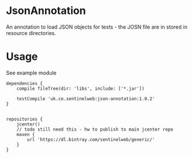 # JsonAnnotation
An annotation to load JSON objects for tests - the JOSN file are in stored in resource directories.  

# Usage

See example module
```
dependencies {
    compile fileTree(dir: 'libs', include: ['*.jar'])

    testCompile 'uk.co.sentinelweb:json-annotation:1.0.2'
}


repositories {
    jcenter()
    // todo still need this - hw to publish to main jcenter repo
    maven {
        url 'https://dl.bintray.com/sentinelweb/generic/'
    }
}
```
